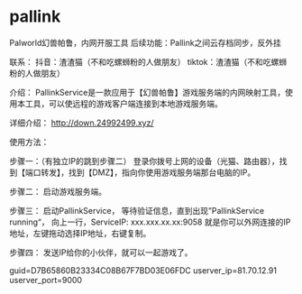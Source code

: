 # pallink
Palworld幻兽帕鲁，内网开服工具
后续功能：Pallink之间云存档同步，反外挂

联系：
抖音：渣渣猫（不和吃螺蛳粉的人做朋友）
tiktok：渣渣猫（不和吃螺蛳粉的人做朋友）


介绍：
PallinkService是一款应用于【幻兽帕鲁】游戏服务端的内网映射工具，使用本工具，可以使远程的游戏客户端连接到本地游戏服务端。

详细介绍：
http://down.24992499.xyz/


使用方法：

步骤一：（有独立IP的跳到步骤二）
登录你拨号上网的设备（光猫、路由器），找到【端口转发】，找到【DMZ】，指向你使用游戏服务端那台电脑的IP。

步骤二：
启动游戏服务端。

步骤三：
启动PallinkService，
等待验证信息，直到出现”PallinkService running“，
向上一行，ServiceIP: xxx.xxx.xx.xx:9058
就是你可以外网连接的IP地址，左键拖动选择IP地址，右键复制。

步骤四：
发送IP给你的小伙伴，就可以一起游戏了。


guid=D7B65860B23334C08B67F7BD03E06FDC
userver_ip=81.70.12.91
userver_port=9000

